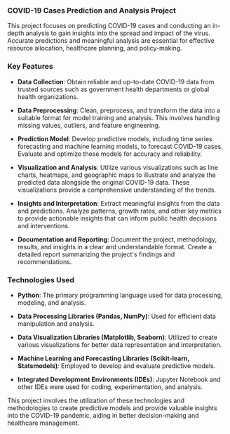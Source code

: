 ### COVID-19 Cases Prediction and Analysis Project

This project focuses on predicting COVID-19 cases and conducting an in-depth analysis to gain insights into the spread and impact of the virus. Accurate predictions and meaningful analysis are essential for effective resource allocation, healthcare planning, and policy-making.

### Key Features

- **Data Collection**: Obtain reliable and up-to-date COVID-19 data from trusted sources such as government health departments or global health organizations.

- **Data Preprocessing**: Clean, preprocess, and transform the data into a suitable format for model training and analysis. This involves handling missing values, outliers, and feature engineering.

- **Prediction Model**: Develop predictive models, including time series forecasting and machine learning models, to forecast COVID-19 cases. Evaluate and optimize these models for accuracy and reliability.

- **Visualization and Analysis**: Utilize various visualizations such as line charts, heatmaps, and geographic maps to illustrate and analyze the predicted data alongside the original COVID-19 data. These visualizations provide a comprehensive understanding of the trends.

- **Insights and Interpretation**: Extract meaningful insights from the data and predictions. Analyze patterns, growth rates, and other key metrics to provide actionable insights that can inform public health decisions and interventions.

- **Documentation and Reporting**: Document the project, methodology, results, and insights in a clear and understandable format. Create a detailed report summarizing the project's findings and recommendations.

### Technologies Used

- **Python**: The primary programming language used for data processing, modeling, and analysis.

- **Data Processing Libraries (Pandas, NumPy)**: Used for efficient data manipulation and analysis.

- **Data Visualization Libraries (Matplotlib, Seaborn)**: Utilized to create various visualizations for better data representation and interpretation.

- **Machine Learning and Forecasting Libraries (Scikit-learn, Statsmodels)**: Employed to develop and evaluate predictive models.

- **Integrated Development Environments (IDEs)**: Jupyter Notebook and other IDEs were used for coding, experimentation, and analysis.

This project involves the utilization of these technologies and methodologies to create predictive models and provide valuable insights into the COVID-19 pandemic, aiding in better decision-making and healthcare management.
